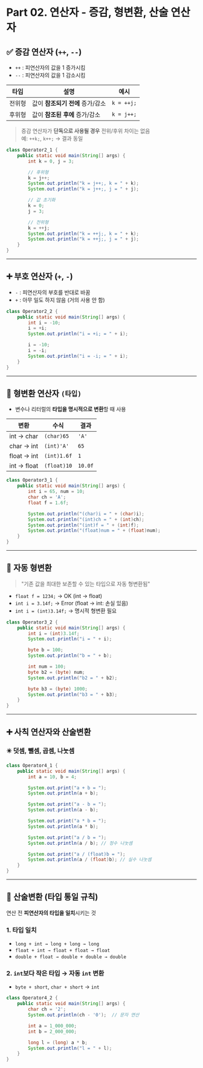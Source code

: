 # Part 02. 연산자 - 증감, 형변환, 산술 연산자

## ✅ 증감 연산자 (`++`, `--`)

- `++` : 피연산자의 값을 1 증가시킴  
- `--` : 피연산자의 값을 1 감소시킴

| 타입   | 설명                              | 예시           |
|--------|-----------------------------------|----------------|
| 전위형 | 값이 **참조되기 전에** 증가/감소 | `k = ++j;`     |
| 후위형 | 값이 **참조된 후에** 증가/감소   | `k = j++;`     |

> 증감 연산자가 **단독으로 사용될 경우** 전위/후위 차이는 없음  
> 예: `++k;`, `k++;` → 결과 동일

```java
class Operator2_1 {
    public static void main(String[] args) {
        int k = 0, j = 3;

        // 후위형
        k = j++;
        System.out.println("k = j++;, k = " + k);
        System.out.println("k = j++;, j = " + j);

        // 값 초기화
        k = 0;
        j = 3;

        // 전위형
        k = ++j;
        System.out.println("k = ++j;, k = " + k);
        System.out.println("k = ++j;, j = " + j);
    }
}
```

---

## ➕ 부호 연산자 (`+`, `-`)

- `-` : 피연산자의 부호를 반대로 바꿈  
- `+` : 아무 일도 하지 않음 (거의 사용 안 함)

```java
class Operator2_2 {
    public static void main(String[] args) {
        int i = -10;
        i = +i;
        System.out.println("i = +i; = " + i);

        i = -10;
        i = -i;
        System.out.println("i = -i; = " + i);
    }
}
```

---

## 🔁 형변환 연산자 `(타입)`

- 변수나 리터럴의 **타입을 명시적으로 변환**할 때 사용

| 변환        | 수식         | 결과   |
|-------------|--------------|--------|
| int → char  | `(char)65`   | `'A'`  |
| char → int  | `(int)'A'`   | `65`   |
| float → int | `(int)1.6f`  | `1`    |
| int → float | `(float)10`  | `10.0f`|

```java
class Operator3_1 {
    public static void main(String[] args) {
        int i = 65, num = 10;
        char ch = 'A';
        float f = 1.6f;

        System.out.println("(char)i = " + (char)i);
        System.out.println("(int)ch = " + (int)ch);
        System.out.println("(int)f = " + (int)f);
        System.out.println("(float)num = " + (float)num);
    }
}
```

---

## 🧠 자동 형변환

> "기존 값을 최대한 보존할 수 있는 타입으로 자동 형변환됨"

- `float f = 1234;` → OK (int → float)
- `int i = 3.14f;` → Error (float → int: 손실 있음)
- `int i = (int)3.14f;` → 명시적 형변환 필요

```java
class Operator3_2 {
    public static void main(String[] args) {
        int i = (int)3.14f;
        System.out.println("i = " + i);

        byte b = 100;
        System.out.println("b = " + b);

        int num = 100;
        byte b2 = (byte) num;
        System.out.println("b2 = " + b2);

        byte b3 = (byte) 1000;
        System.out.println("b3 = " + b3);
    }
}
```

---

## ➕ 사칙 연산자와 산술변환

### ✴️ 덧셈, 뺄셈, 곱셈, 나눗셈

```java
class Operator4_1 {
    public static void main(String[] args) {
        int a = 10, b = 4;

        System.out.print("a + b = ");
        System.out.println(a + b);

        System.out.print("a - b = ");
        System.out.println(a - b);

        System.out.print("a * b = ");
        System.out.println(a * b);

        System.out.print("a / b = ");
        System.out.println(a / b); // 정수 나눗셈

        System.out.print("a / (float)b = ");
        System.out.println(a / (float)b); // 실수 나눗셈
    }
}
```

---

## 🔁 산술변환 (타입 통일 규칙)

연산 전 **피연산자의 타입을 일치**시키는 것

### 1. 타입 일치

- `long + int → long + long → long`  
- `float + int → float + float → float`  
- `double + float → double + double → double`

### 2. `int`보다 작은 타입 → 자동 `int` 변환

- `byte + short`, `char + short` → `int`

```java
class Operator4_2 {
    public static void main(String[] args) {
        char ch = '2';
        System.out.println(ch - '0');  // 문자 연산

        int a = 1_000_000;
        int b = 2_000_000;

        long l = (long) a * b;
        System.out.println("l = " + l);
    }
}
```